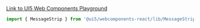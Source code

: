 [Link to UI5 Web Components Playground](https://sap.github.io/ui5-webcomponents/playground/components/MessageStrip/)

```jsx
import { MessageStrip } from '@ui5/webcomponents-react/lib/MessageStrip';
```